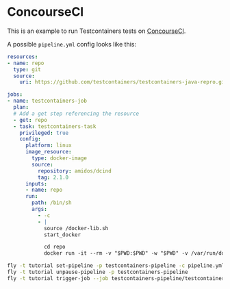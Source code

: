 # ConcourseCI

This is an example to run Testcontainers tests on [ConcourseCI](https://concourse-ci.org/).

A possible `pipeline.yml` config looks like this:

```yaml
resources:
- name: repo
  type: git
  source:
    uri: https://github.com/testcontainers/testcontainers-java-repro.git

jobs:
- name: testcontainers-job
  plan:
  # Add a get step referencing the resource
  - get: repo
  - task: testcontainers-task
    privileged: true
    config:
      platform: linux
      image_resource:
        type: docker-image
        source:
          repository: amidos/dcind
          tag: 2.1.0
      inputs:
      - name: repo
      run:
        path: /bin/sh
        args: 
          - -c
          - |
            source /docker-lib.sh
            start_docker

            cd repo
            docker run -it --rm -v "$PWD:$PWD" -w "$PWD" -v /var/run/docker.sock:/var/run/docker.sock eclipse-temurin:17.0.5_8-jdk-alpine ./mvnw clean package
```

```bash
fly -t tutorial set-pipeline -p testcontainers-pipeline -c pipeline.yml
fly -t tutorial unpause-pipeline -p testcontainers-pipeline
fly -t tutorial trigger-job --job testcontainers-pipeline/testcontainers-job --watch
```
